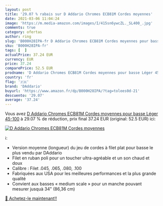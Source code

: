 ```yaml
---
layout: post
title: '29.07 % rabais sur D Addario Chromes ECB81M Cordes moyennes'
date: 2021-03-06 11:04:24
image: 'https://m.media-amazon.com/images/I/415sn6ywcZL._SL400_.jpg'
comments: true
category: ofertas
author: ring
slug: 'B000H28IPA-fr D Addario Chromes ECB81M Cordes moyennes pour basse Léger...'
sku: 'B000H28IPA-fr'
tags: [  ]
actualPrice: 37.24 EUR
currency: EUR
price: 37.24
comparePrice: 52.5 EUR
prodname: 'D Addario Chromes ECB81M Cordes moyennes pour basse Léger 45-100'
country: 'fr'
flag: '🇫🇷'
brand: 'DAddario'
buyurl: 'https://www.amazon.fr/dp/B000H28IPA/?tag=tolees0d-21'
descuento: '29.07'
average: '37.24'
---
```


Vous avez [D Addario Chromes ECB81M Cordes moyennes pour basse Léger 45-100](https://www.amazon.fr/dp/B000H28IPA/?tag=tolees0d-21)  à  29.07 % de réduction, prix final  37.24 EUR (original: 52.5 EUR) ici:

[![D Addario Chromes ECB81M Cordes moyennes](https://m.media-amazon.com/images/I/415sn6ywcZL._SL400_.jpg)](https://www.amazon.fr/dp/B000H28IPA/?tag=tolees0d-21)

ℹ️:

- Version moyenne (longueur) du jeu de cordes à filet plat pour basse le plus vendu par DAddario
- Filet en ruban poli pour un toucher ultra-agréable et un son chaud et doux
- Calibre : Filet .045, .065, .080, .100
- Fabriquées aux USA pour les meilleures performances et la plus grande qualité
- Convient aux basses « medium scale » pour un manche pouvant mesurer jusquà 34" (86,36 cm)

[🛒 Achetez-le maintenant!!](https://www.amazon.fr/dp/B000H28IPA/?tag=tolees0d-21)
